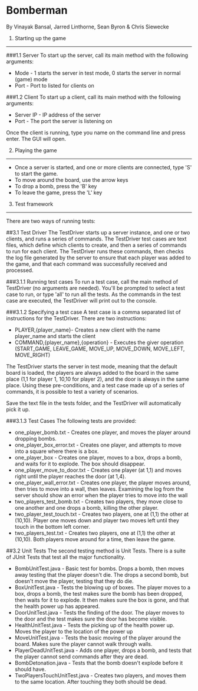 Bomberman
========
By Vinayak Bansal, Jarred Linthorne, Sean Byron & Chris Siewecke

1. Starting up the game
-------------
###1.1 Server
To start up the server, call its main method with the following arguments:
* Mode - 1 starts the server in test mode, 0 starts the server in normal (game) mode
* Port - Port to listed for clients on

###1.2 Client
To start up a client, call its main method with the following arguments:
* Server IP - IP address of the server
* Port - The port the server is listening on

Once the client is running, type you name on the command line and press enter. The GUI will open.

2. Playing the game
-------------
* Once a server is started, and one or more clients are connected, type 'S' to start the game.
* To move around the board, use the arrow keys
* To drop a bomb, press the 'B' key
* To leave the game, press the 'L' key

3. Test framework
-------------
There are two ways of running tests:

##3.1 Test Driver
The TestDriver starts up a server instance, and one or two clients, and runs a series of commands. The TestDriver test cases are text files, which define which clients to create, and then a series of commands to run for each client. The TestDriver runs these commands, then checks the log file generated by the server to ensure that each player was added to the game, and that each command was successfully received and processed.

###3.1.1 Running test cases
To run a test case, call the main method of TestDriver (no arguments are needed). You'll be prompted to select a test case to run, or type 'all' to run all the tests. As the commands in the test case are executed, the TestDriver will print out to the console.

###3.1.2 Specifying a test case
A test case is a comma separated list of instructions for the TestDriver. There are two instructions:

* PLAYER,{player_name}- Creates a new client with the name player_name and starts the client
* COMMAND,{player_name},{operation} - Executes the giver operation (START_GAME, LEAVE_GAME, MOVE_UP, MOVE_DOWN, MOVE_LEFT, MOVE_RIGHT)
	
The TestDriver starts the server in test mode, meaning that the default board is loaded, the players are always added to the board in the same place (1,1 for player 1, 10,10 for player 2), and the door is always in the same place. Using these pre-conditions, and a test case made up of a series of commands, it is possible to test a variety of scenarios.

Save the text file in the tests folder, and the TestDriver will automatically pick it up.

###3.1.3 Test Cases
The following tests are provided:

* one_player_bomb.txt - Creates one player, and moves the player around dropping bombs.
* one_player_box_error.txt - Creates one player, and attempts to move into a square where there is a box.
* one_player_box - Creates one player, moves to a box, drops a bomb, and waits for it to explode. The box should disappear.
* one_player_move_to_door.txt - Creates one player (at 1,1) and moves right until the player reaches the door (at 1,4).
* one_player_wall_error.txt - Creates one player, the player moves around, then tries to move into a wall, then leaves. Examining the log from the server should show an error when the player tries to move into the wall
* two_players_test_bomb.txt - Creates two players, they move close to one another and one drops a bomb, killing the other player.
* two_player_test_touch.txt - Creates two players, one at (1,1) the other at (10,10). Player one moves down and player two moves left until they touch in the bottom left corner.
* two_players_test.txt - Creates two players, one at (1,1) the other at (10,10). Both players move around for a time, then leave the game.

##3.2 Unit Tests
The second testing method is Unit Tests. There is a suite of JUnit Tests that test all the major functionality.

* BombUnitTest.java - Basic test for bombs. Drops a bomb, then moves away testing that the player doesn't die. The drops a second bomb, but doesn't move the player, testing that they do die.
* BoxUnitTest.java - Tests the blowing up of boxes. The player moves to a box, drops a bomb, the test makes sure the bomb has been dropped, then waits for it to explode. It then makes sure the box is gone, and that the health power up has appeared.
* DoorUnitTest.java - Tests the finding of the door. The player moves to the door and the test makes sure the door has become visible.
* HealthUnitTest.java - Tests the picking up of the health power up. Moves the player to the location of the power up 
* MoveUnitTest.java - Tests the basic moving of the player around the board. Makes sure the player cannot walk through walls.
* PlayerDeadUnitTest.java - Adds one player, drops a bomb, and tests that the player cannot send commands after they are dead.
* BombDetonation.java - Tests that the bomb doesn't explode before it should have.
* TwoPlayersTouchUnitTest.java - Creates two players, and moves them to the same location. After touching they both should be dead.